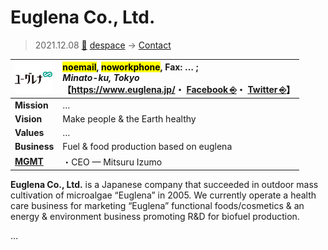 # Euglena Co., Ltd.
> 2021.12.08 [🚀](../../index/index.md) [despace](../index.md) → [Contact](../contact.md)

|[![](../f/con/e/euglena_logo1_thumb.png)](../f/con/e/euglena_logo1.png)|<mark>noemail</mark>, <mark>noworkphone</mark>, Fax: … ;<br> *Minato-ku, Tokyo*<br> 【<https://www.euglena.jp/>・ [Facebook ⎆](https://www.facebook.com/euglena.co.jp)・ [Twitter ⎆](https://twitter.com/euglena_jp)】|
|:--|:--|
|**Mission**|…|
|**Vision**|Make people & the Earth healthy|
|**Values**|…|
|**Business**|Fuel & food production based on euglena|
|**[MGMT](../mgmt.md)**|・CEO — Mitsuru Izumo|

**Euglena Co., Ltd.** is a Japanese company that succeeded in outdoor mass cultivation of microalgae “Euglena” in 2005. We currently operate a health care business for marketing “Euglena” functional foods/cosmetics & an energy & environment business promoting R&D for biofuel production.

<p style="page-break-after:always"> </p>

…
